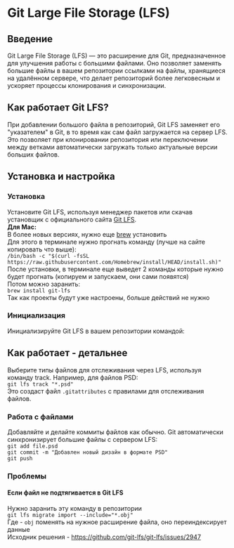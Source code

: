 # Git Large File Storage (LFS)

## Введение
Git Large File Storage (LFS) — это расширение для Git, предназначенное 
для улучшения работы с большими файлами. Оно позволяет заменять большие 
файлы в вашем репозитории ссылками на файлы, хранящиеся на удалённом сервере, 
что делает репозиторий более легковесным и ускоряет процессы клонирования и 
синхронизации.

## Как работает Git LFS?
При добавлении большого файла в репозиторий, Git LFS заменяет его "указателем" 
в Git, в то время как сам файл загружается на сервер LFS. Это позволяет при 
клонировании репозитория или переключении между ветками автоматически 
загружать только актуальные версии больших файлов.

## Установка и настройка

### Установка
Установите Git LFS, используя менеджер пакетов или скачав установщик с 
официального сайта [Git LFS](https://git-lfs.com).  
**Для Mac:**  
В более новых версиях, нужно еще [brew](https://brew.sh) установить  
Для этого в терминале нужно прогнать команду (лучше на сайте копировать что выше):  
`/bin/bash -c "$(curl -fsSL https://raw.githubusercontent.com/Homebrew/install/HEAD/install.sh)"`  
После установки, в терминале еще выведет 2 команды которые нужно будет 
прогнать (копируем и запускаем, они сами появятся)  
Потом можно заранить:  
`brew install git-lfs`  
Так как проекты будут уже настроены, больше действий не нужно  


### Инициализация
Инициализируйте Git LFS в вашем репозитории командой:

## Как работает - детальнее
Выберите типы файлов для отслеживания через LFS, используя команду track. 
Например, для файлов PSD:  
`git lfs track "*.psd"`  
Это создаст файл `.gitattributes` с правилами для отслеживания файлов.  

### Работа с файлами
Добавляйте и делайте коммиты файлов как обычно. 
Git автоматически синхронизирует большие файлы с сервером LFS:  
`git add file.psd`  
`git commit -m "Добавлен новый дизайн в формате PSD"`  
`git push`  

### Проблемы
#### Если файл не подтягивается в Git LFS
Нужно заранить эту команду в репозитории  
`git lfs migrate import --include="*.obj"`  
Где - `obj` поменять на нужное расширение файла, оно переиндексирует данные  
Исходник решения - https://github.com/git-lfs/git-lfs/issues/2947  



